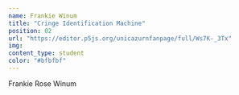```yaml
---
name: Frankie Winum
title: "Cringe Identification Machine"
position: 02
url: "https://editor.p5js.org/unicazurnfanpage/full/Ws7K-_3Tx"
img:
content_type: student
color: "#bfbfbf"
---
```


Frankie Rose Winum
